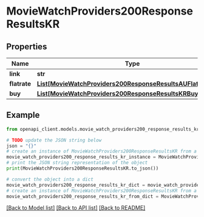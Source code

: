 # MovieWatchProviders200ResponseResultsKR


## Properties

Name | Type | Description | Notes
------------ | ------------- | ------------- | -------------
**link** | **str** |  | [optional] 
**flatrate** | [**List[MovieWatchProviders200ResponseResultsAUFlatrateInner]**](MovieWatchProviders200ResponseResultsAUFlatrateInner.md) |  | [optional] 
**buy** | [**List[MovieWatchProviders200ResponseResultsKRBuyInner]**](MovieWatchProviders200ResponseResultsKRBuyInner.md) |  | [optional] 

## Example

```python
from openapi_client.models.movie_watch_providers200_response_results_kr import MovieWatchProviders200ResponseResultsKR

# TODO update the JSON string below
json = "{}"
# create an instance of MovieWatchProviders200ResponseResultsKR from a JSON string
movie_watch_providers200_response_results_kr_instance = MovieWatchProviders200ResponseResultsKR.from_json(json)
# print the JSON string representation of the object
print(MovieWatchProviders200ResponseResultsKR.to_json())

# convert the object into a dict
movie_watch_providers200_response_results_kr_dict = movie_watch_providers200_response_results_kr_instance.to_dict()
# create an instance of MovieWatchProviders200ResponseResultsKR from a dict
movie_watch_providers200_response_results_kr_from_dict = MovieWatchProviders200ResponseResultsKR.from_dict(movie_watch_providers200_response_results_kr_dict)
```
[[Back to Model list]](../README.md#documentation-for-models) [[Back to API list]](../README.md#documentation-for-api-endpoints) [[Back to README]](../README.md)


